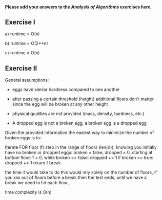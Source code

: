 #### Please add your answers to the **_Analysis of Algorithms_** exercises here.

## Exercise I

a) runtime = O(n)

b) runtime = O(2\*\*n)

c) runtime = O(n)

## Exercise II

General assumptions:

- eggs have similar hardness compared to one another

- after passing a certain threshold (height) additional floors don't matter since the egg will be broken at any other height

- physical qualities are not provided (mass, density, hardness, etc.)

- A dropped egg is not a broken egg, a broken egg is a dropped egg

Given the provided information the easiest way to minimize the number of broken eggs is to:

Iterate FOR floor (f) step in the range of floors (len(n)),
knowing you initially have no broken or dropped eggs: broken = false, dropped = 0,
starting at bottom floor: f = 0,
while broken == false:
dropped += 1
if broken == true:
dropped += 1
return f
break

the time it would take to do this would rely solely on the number of floors, if you ran out of floors before a break then the test ends, until we have a break we need to hit each floor,

time complexity is O(n)
